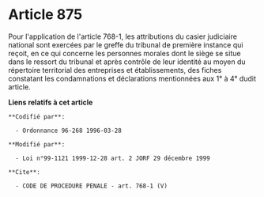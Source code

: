 # Article 875

Pour l'application de l'article 768-1, les attributions du casier judiciaire national sont exercées par le greffe du tribunal
de première instance qui reçoit, en ce qui concerne les personnes morales dont le siège se situe dans le ressort du tribunal
et après contrôle de leur identité au moyen du répertoire territorial des entreprises et établissements, des fiches
constatant les condamnations et déclarations mentionnées aux 1° à 4° dudit article.

**Liens relatifs à cet article**

	**Codifié par**:

	  - Ordonnance 96-268 1996-03-28

	**Modifié par**:

	  - Loi n°99-1121 1999-12-28 art. 2 JORF 29 décembre 1999

	**Cite**:

	  - CODE DE PROCEDURE PENALE - art. 768-1 (V)
